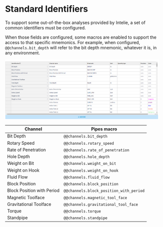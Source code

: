 # Standard Identifiers

To support some out-of-the-box analyses provided by Intelie, a set of common identifiers must be configured.

When those fields are configured, some macros are enabled to support the access to that specific mnemonics. For example, when configured, `@@channels.bit_depth` will refer to the bit depth mnemonic, whatever it is, in any environment.

![Example of identified channels](<../.gitbook/assets/image (458).png>)

| **Channel**                | **Pipes macro**                         |
| -------------------------- | --------------------------------------- |
| Bit Depth                  | `@@channels.bit_depth`                  |
| Rotary Speed               | `@@channels.rotary_speed`               |
| Rate of Penetration        | `@@channels.rate_of_penetration`        |
| Hole Depth                 | `@@channels.hole_depth`                 |
| Weight on Bit              | `@@channels.weight_on_bit`              |
| Weight on Hook             | `@@channels.weight_on_hook`             |
| Fluid Flow                 | `@@channels.fluid_flow`                 |
| Block Position             | `@@channels.block_position`             |
| Block Position with Period | `@@channels.block_position_with_period` |
| Magnetic Toolface          | `@@channels.magnetic_tool_face`         |
| Gravitational Toolface     | `@@channels.gravitational_tool_face`    |
| Torque                     | `@@channels.torque`                     |
| Standpipe                  | `@@channels.standpipe`                  |
